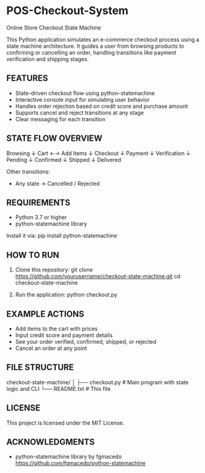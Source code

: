 # POS-Checkout-System
Online Store Checkout State Machine

This Python application simulates an e-commerce checkout process using a state machine architecture. It guides a user from browsing products to confirming or cancelling an order, handling transitions like payment verification and shipping stages.

FEATURES
--------
- State-driven checkout flow using python-statemachine
- Interactive console input for simulating user behavior
- Handles order rejection based on credit score and purchase amount
- Supports cancel and reject transitions at any stage
- Clear messaging for each transition

STATE FLOW OVERVIEW
--------------------
Browsing
   ↓
 Cart ←→ Add Items
   ↓
Checkout
   ↓
Payment
   ↓
Verification
   ↓
Pending
   ↓
Confirmed
   ↓
Shipped
   ↓
Delivered

Other transitions:
- Any state → Cancelled / Rejected

REQUIREMENTS
-------------
- Python 3.7 or higher
- python-statemachine library

Install it via:
pip install python-statemachine

HOW TO RUN
-----------
1. Clone this repository:
   git clone https://github.com/yourusername/checkout-state-machine.git
   cd checkout-state-machine

2. Run the application:
   python checkout.py

EXAMPLE ACTIONS
----------------
- Add items to the cart with prices
- Input credit score and payment details
- See your order verified, confirmed, shipped, or rejected
- Cancel an order at any point

FILE STRUCTURE
---------------
checkout-state-machine/
│
├── checkout.py      # Main program with state logic and CLI
└── README.txt        # This file

LICENSE
--------
This project is licensed under the MIT License.

ACKNOWLEDGMENTS
----------------
- python-statemachine library by fgmacedo
  https://github.com/fgmacedo/python-statemachine
